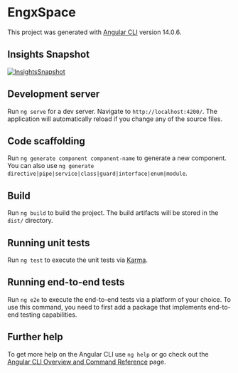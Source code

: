 # EngxSpace

This project was generated with [Angular CLI](https://github.com/angular/angular-cli) version 14.0.6.

## Insights Snapshot

[![InsightsSnapshot](https://dl.circleci.com/insights-snapshot/gh/EngFelix/engx-space/main/build_test_and_publish_on_version_increment/badge.svg)](https://app.circleci.com/insights/github/EngFelix/engx-space/workflows/build_test_and_publish_on_version_increment?branch=main)

## Development server

Run `ng serve` for a dev server. Navigate to `http://localhost:4200/`. The application will automatically reload if you change any of the source files.

## Code scaffolding

Run `ng generate component component-name` to generate a new component. You can also use `ng generate directive|pipe|service|class|guard|interface|enum|module`.

## Build

Run `ng build` to build the project. The build artifacts will be stored in the `dist/` directory.

## Running unit tests

Run `ng test` to execute the unit tests via [Karma](https://karma-runner.github.io).

## Running end-to-end tests

Run `ng e2e` to execute the end-to-end tests via a platform of your choice. To use this command, you need to first add a package that implements end-to-end testing capabilities.

## Further help

To get more help on the Angular CLI use `ng help` or go check out the [Angular CLI Overview and Command Reference](https://angular.io/cli) page.

